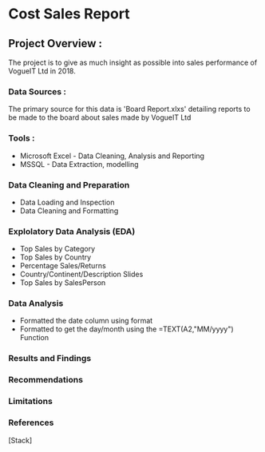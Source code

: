 # Cost Sales Report
## Project Overview :
The project is to give as much insight as possible into sales performance of VogueIT Ltd in 2018.
### Data Sources : 
The primary source for this data is 'Board Report.xlxs' detailing reports to be made to the board about sales made by VogueIT Ltd
### Tools :
- Microsoft Excel - Data Cleaning, Analysis and Reporting
- MSSQL - Data Extraction, modelling
### Data Cleaning and Preparation
- Data Loading and Inspection
- Data Cleaning and Formatting
### Explolatory Data Analysis (EDA)
- Top Sales by Category
- Top Sales by Country
- Percentage Sales/Returns
- Country/Continent/Description Slides
- Top Sales by SalesPerson
### Data Analysis
- Formatted the date column using format
- Formatted to get the day/month using the =TEXT(A2,"MM/yyyy") Function
### Results and Findings
### Recommendations
### Limitations
### References 
[Stack]

 
